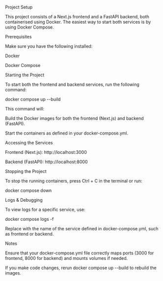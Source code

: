 Project Setup

This project consists of a Next.js frontend and a FastAPI backend, both containerised using Docker. The easiest way to start both services is by using Docker Compose.

Prerequisites

Make sure you have the following installed:

Docker

Docker Compose

Starting the Project

To start both the frontend and backend services, run the following command:

docker compose up --build

This command will:

Build the Docker images for both the frontend (Next.js) and backend (FastAPI).

Start the containers as defined in your docker-compose.yml.

Accessing the Services

Frontend (Next.js): http://localhost:3000

Backend (FastAPI): http://localhost:8000

Stopping the Project

To stop the running containers, press Ctrl + C in the terminal or run:

docker compose down

Logs & Debugging

To view logs for a specific service, use:

docker compose logs -f <service-name>

Replace <service-name> with the name of the service defined in docker-compose.yml, such as frontend or backend.

Notes

Ensure that your docker-compose.yml file correctly maps ports (3000 for frontend, 8000 for backend) and mounts volumes if needed.

If you make code changes, rerun docker compose up --build to rebuild the images.

